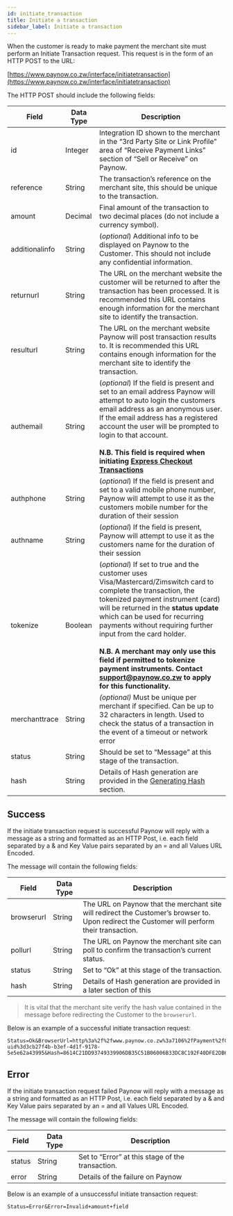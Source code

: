 ```yaml
---
id: initiate_transaction
title: Initiate a transaction
sidebar_label: Initiate a transaction
---
```


When the customer is ready to make payment the merchant site must perform an Initiate Transaction
request. This request is in the form of an HTTP POST to the URL:

[https://www.paynow.co.zw/interface/initiatetransaction](https://www.paynow.co.zw/interface/initiatetransaction)

The HTTP POST should include the following fields:

**Field**|**Data Type**|**Description**
-----|-----|-----
id|Integer|Integration ID shown to the merchant in the “3rd Party Site or Link Profile” area of “Receive Payment Links” section of “Sell or Receive” on Paynow.
reference|String|The transaction’s reference on the merchant site, this should be unique to the transaction.
amount|Decimal|Final amount of the transaction to two decimal places (do not include a currency symbol).
additionalinfo|String| (*optional*) Additional info to be displayed on Paynow to the Customer. This should not include any confidential information.
returnurl|String|The URL on the merchant website the customer will be returned to after the transaction has been processed. It is recommended this URL contains enough information for the merchant site to identify the transaction.
resulturl|String|The URL on the merchant website Paynow will post transaction results to. It is recommended this URL contains enough information for the merchant site to identify the transaction.
authemail|String|(*optional*) If the field is present and set to an email address Paynow will attempt to auto login the customers email address as an anonymous user.  If the email address has a registered account the user will be prompted to login to that account.<br/><br/>**N.B. This field is required when initiating [Express Checkout Transactions](express_checkout_transactions.md#initiate-an-express-checkout-transaction)**
authphone|String|(*optional*) If the field is present and set to a valid mobile phone number, Paynow will attempt to use it as the customers mobile number for the duration of their session
authname|String|(*optional*) If the field is present, Paynow will attempt to use it as the customers name for the duration of their session
<a name="tokenize">tokenize</a>|Boolean|(*optional*) If set to true and the customer uses Visa/Mastercard/Zimswitch card to complete the transaction, the tokenized payment instrument (card) will be returned in the **status update** which can be used for recurring payments without requiring further input from the card holder.<br/><br/> **N.B. A merchant may only use this field if permitted to tokenize payment instruments. Contact support@paynow.co.zw to apply for this functionality.**
merchanttrace|String|*(optional)* Must be unique per merchant if specified. Can be up to 32 characters in length. Used to check the status of a transaction in the event of a timeout or network error
status|String|Should be set to “Message” at this stage of the transaction.
hash|String|Details of Hash generation are provided in the [Generating Hash](generating_hash.md) section.


## Success
If the initiate transaction request is successful Paynow will reply with a message as a string and
formatted as an HTTP Post, i.e. each field separated by a & and Key Value pairs separated by an = and
all Values URL Encoded.

The message will contain the following fields:

**Field**|**Data Type**|**Description**
-----|-----|-----
browserurl|String|The URL on Paynow that the merchant site will redirect the Customer’s browser to. Upon redirect the Customer will perform their transaction.
pollurl|String|The URL on Paynow the merchant site can poll to confirm the transaction’s current status.
status|String|Set to “Ok” at this stage of the transaction.
hash|String|Details of Hash generation are provided in a later section of this

> It is vital that the merchant site verify the hash value contained in the message before redirecting the
Customer to the `browserurl`. 

Below is an example of a successful initiate transaction request:

```http
Status=Ok&BrowserUrl=http%3a%2f%2fwww.paynow.co.zw%3a7106%2fPayment%2fConfirmPayment%2f1169&PollUrl=http%3a%2f%2fwww.paynow.co.zw%3a7106%2fInterface%2fCheckPayment%2f%3fg uid%3d3cb27f4b-b3ef-4d1f-9178-5e5e62a43995&Hash=8614C21DD93749339906DB35C51B06006B33DC8C192F40DFE2DB6549942C837C4452E1D1333DE9DB7814B278C8B9E3C34D1A76D2F937DEE57502336E0A071412
```

## Error

If the initiate transaction request failed Paynow will reply with a message as a string and formatted as an HTTP Post, i.e. each field separated by a & and Key Value pairs separated by an = and all Values URL Encoded. 

The message will contain the following fields:

**Field**|**Data Type**|**Description**
-----|-----|-----
status|String|Set to “Error” at this stage of the transaction.
error|String|Details of the failure on Paynow

Below is an example of a unsuccessful initiate transaction request:

```http
Status=Error&Error=Invalid+amount+field
```
